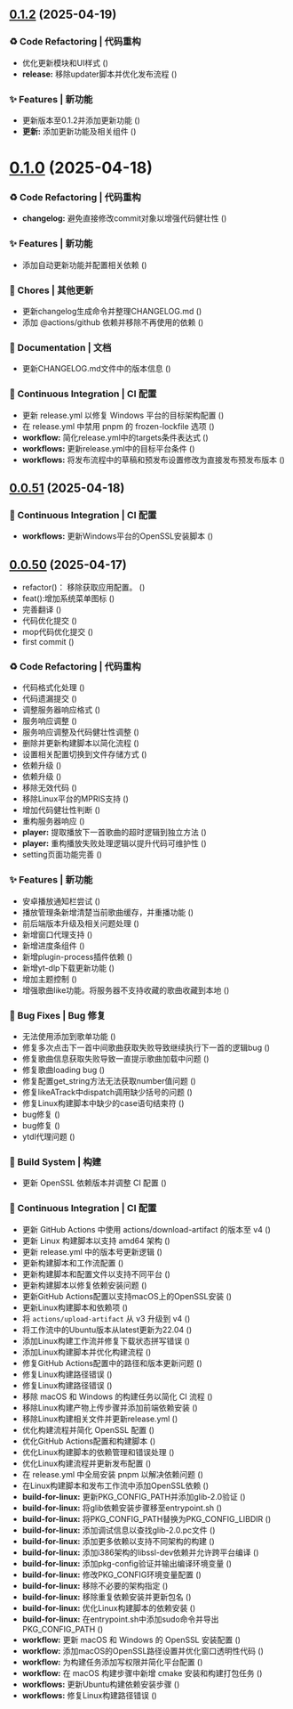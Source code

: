 ## [0.1.2](https://github.com/fangcongyang/mop/compare/0.1.1...0.1.2) (2025-04-19)


### ♻ Code Refactoring | 代码重构

* 优化更新模块和UI样式 ([](https://github.com/fangcongyang/mop/commit/87fec0f))
* **release:** 移除updater脚本并优化发布流程 ([](https://github.com/fangcongyang/mop/commit/8e1169a))


### ✨ Features | 新功能

* 更新版本至0.1.2并添加更新功能 ([](https://github.com/fangcongyang/mop/commit/6e067be))
* **更新:** 添加更新功能及相关组件 ([](https://github.com/fangcongyang/mop/commit/1da4d59))



# [0.1.0](https://github.com/fangcongyang/mop/compare/0.0.51...0.1.0) (2025-04-18)


### ♻ Code Refactoring | 代码重构

* **changelog:** 避免直接修改commit对象以增强代码健壮性 ([](https://github.com/fangcongyang/mop/commit/94a019c))


### ✨ Features | 新功能

* 添加自动更新功能并配置相关依赖 ([](https://github.com/fangcongyang/mop/commit/d476f8f))


### 🎫 Chores | 其他更新

* 更新changelog生成命令并整理CHANGELOG.md ([](https://github.com/fangcongyang/mop/commit/fca68db))
* 添加 @actions/github 依赖并移除不再使用的依赖 ([](https://github.com/fangcongyang/mop/commit/8a6e1fa))


### 📝 Documentation | 文档

* 更新CHANGELOG.md文件中的版本信息 ([](https://github.com/fangcongyang/mop/commit/b5b8785))


### 🔧 Continuous Integration | CI 配置

* 更新 release.yml 以修复 Windows 平台的目标架构配置 ([](https://github.com/fangcongyang/mop/commit/730673b))
* 在 release.yml 中禁用 pnpm 的 frozen-lockfile 选项 ([](https://github.com/fangcongyang/mop/commit/75091ed))
* **workflow:** 简化release.yml中的targets条件表达式 ([](https://github.com/fangcongyang/mop/commit/431c840))
* **workflows:** 更新release.yml中的目标平台条件 ([](https://github.com/fangcongyang/mop/commit/f56e28d))
* **workflows:** 将发布流程中的草稿和预发布设置修改为直接发布预发布版本 ([](https://github.com/fangcongyang/mop/commit/152d5d5))



## [0.0.51](https://github.com/fangcongyang/mop/compare/0.0.50...0.0.51) (2025-04-18)


### 🔧 Continuous Integration | CI 配置

* **workflows:** 更新Windows平台的OpenSSL安装脚本 ([](https://github.com/fangcongyang/mop/commit/a037bcb))



## [0.0.50](https://github.com/fangcongyang/mop/compare/6dcc75e...0.0.50) (2025-04-17)


* refactor()： 移除获取应用配置。 ([](https://github.com/fangcongyang/mop/commit/bac2ff3))
* feat():增加系统菜单图标 ([](https://github.com/fangcongyang/mop/commit/af86d49))
* 完善翻译 ([](https://github.com/fangcongyang/mop/commit/7e767d0))
* 代码优化提交 ([](https://github.com/fangcongyang/mop/commit/0a7a575))
* mop代码优化提交 ([](https://github.com/fangcongyang/mop/commit/35412b9))
* first commit ([](https://github.com/fangcongyang/mop/commit/6dcc75e))


### ♻ Code Refactoring | 代码重构

* 代码格式化处理 ([](https://github.com/fangcongyang/mop/commit/1e4f846))
* 代码遗漏提交 ([](https://github.com/fangcongyang/mop/commit/25872dd))
* 调整服务器响应格式 ([](https://github.com/fangcongyang/mop/commit/d0c90c0))
* 服务响应调整 ([](https://github.com/fangcongyang/mop/commit/d35623c))
* 服务响应调整及代码健壮性调整 ([](https://github.com/fangcongyang/mop/commit/650ab18))
* 删除并更新构建脚本以简化流程 ([](https://github.com/fangcongyang/mop/commit/c7a4f91))
* 设置相关配置切换到文件存储方式 ([](https://github.com/fangcongyang/mop/commit/9b5e75d))
* 依赖升级 ([](https://github.com/fangcongyang/mop/commit/709a7ae))
* 依赖升级 ([](https://github.com/fangcongyang/mop/commit/f13f8b0))
* 移除无效代码 ([](https://github.com/fangcongyang/mop/commit/f0bfd33))
* 移除Linux平台的MPRIS支持 ([](https://github.com/fangcongyang/mop/commit/21e98d5))
* 增加代码健壮性判断 ([](https://github.com/fangcongyang/mop/commit/afcfb65))
* 重构服务器响应 ([](https://github.com/fangcongyang/mop/commit/9ce3939))
* **player:** 提取播放下一首歌曲的超时逻辑到独立方法 ([](https://github.com/fangcongyang/mop/commit/3cdf1c8))
* **player:** 重构播放失败处理逻辑以提升代码可维护性 ([](https://github.com/fangcongyang/mop/commit/9f1a450))
* setting页面功能完善 ([](https://github.com/fangcongyang/mop/commit/51d4d9a))


### ✨ Features | 新功能

* 安卓播放通知栏尝试 ([](https://github.com/fangcongyang/mop/commit/98133cb))
* 播放管理条新增清楚当前歌曲缓存，并重播功能 ([](https://github.com/fangcongyang/mop/commit/c9acc58))
* 前后端版本升级及相关问题处理 ([](https://github.com/fangcongyang/mop/commit/560528e))
* 新增窗口代理支持 ([](https://github.com/fangcongyang/mop/commit/fb7c64c))
* 新增进度条组件 ([](https://github.com/fangcongyang/mop/commit/a5095ea))
* 新增plugin-process插件依赖 ([](https://github.com/fangcongyang/mop/commit/e917272))
* 新增yt-dlp下载更新功能 ([](https://github.com/fangcongyang/mop/commit/d506c0d))
* 增加主题控制 ([](https://github.com/fangcongyang/mop/commit/fc61ae0))
* 增强歌曲like功能。将服务器不支持收藏的歌曲收藏到本地 ([](https://github.com/fangcongyang/mop/commit/3c28792))


### 🐛 Bug Fixes | Bug 修复

* 无法使用添加到歌单功能 ([](https://github.com/fangcongyang/mop/commit/54fbdcf))
* 修复多次点击下一首中间歌曲获取失败导致继续执行下一首的逻辑bug ([](https://github.com/fangcongyang/mop/commit/2adb84a))
* 修复歌曲信息获取失败导致一直提示歌曲加载中问题 ([](https://github.com/fangcongyang/mop/commit/a4eb3e0))
* 修复歌曲loading bug ([](https://github.com/fangcongyang/mop/commit/a9649b6))
* 修复配置get_string方法无法获取number值问题 ([](https://github.com/fangcongyang/mop/commit/3ae3d2c))
* 修复likeATrack中dispatch调用缺少括号的问题 ([](https://github.com/fangcongyang/mop/commit/56759d4))
* 修复Linux构建脚本中缺少的case语句结束符 ([](https://github.com/fangcongyang/mop/commit/51051f0))
* bug修复 ([](https://github.com/fangcongyang/mop/commit/d601126))
* bug修复 ([](https://github.com/fangcongyang/mop/commit/1aa4c85))
* ytdl代理问题 ([](https://github.com/fangcongyang/mop/commit/9edb66f))


### 👷‍ Build System | 构建

* 更新 OpenSSL 依赖版本并调整 CI 配置 ([](https://github.com/fangcongyang/mop/commit/f46f44f))


### 🔧 Continuous Integration | CI 配置

* 更新 GitHub Actions 中使用 actions/download-artifact 的版本至 v4 ([](https://github.com/fangcongyang/mop/commit/91b4b65))
* 更新 Linux 构建脚本以支持 amd64 架构 ([](https://github.com/fangcongyang/mop/commit/292f2ff))
* 更新 release.yml 中的版本号更新逻辑 ([](https://github.com/fangcongyang/mop/commit/8b9a2c7))
* 更新构建脚本和工作流配置 ([](https://github.com/fangcongyang/mop/commit/2df4ad5))
* 更新构建脚本和配置文件以支持不同平台 ([](https://github.com/fangcongyang/mop/commit/21ecd3e))
* 更新构建脚本以修复依赖安装问题 ([](https://github.com/fangcongyang/mop/commit/8620bfe))
* 更新GitHub Actions配置以支持macOS上的OpenSSL安装 ([](https://github.com/fangcongyang/mop/commit/962bdfb))
* 更新Linux构建脚本和依赖项 ([](https://github.com/fangcongyang/mop/commit/0fb3e5d))
* 将 `actions/upload-artifact` 从 v3 升级到 v4 ([](https://github.com/fangcongyang/mop/commit/f5832fd))
* 将工作流中的Ubuntu版本从latest更新为22.04 ([](https://github.com/fangcongyang/mop/commit/75fd5aa))
* 添加Linux构建工作流并修复下载状态拼写错误 ([](https://github.com/fangcongyang/mop/commit/90143c5))
* 添加Linux构建脚本并优化构建流程 ([](https://github.com/fangcongyang/mop/commit/abcddff))
* 修复GitHub Actions配置中的路径和版本更新问题 ([](https://github.com/fangcongyang/mop/commit/5fec9ee))
* 修复Linux构建路径错误 ([](https://github.com/fangcongyang/mop/commit/01b27c7))
* 修复Linux构建路径错误 ([](https://github.com/fangcongyang/mop/commit/c818d06))
* 移除 macOS 和 Windows 的构建任务以简化 CI 流程 ([](https://github.com/fangcongyang/mop/commit/4b94c1d))
* 移除Linux构建产物上传步骤并添加前端依赖安装 ([](https://github.com/fangcongyang/mop/commit/7adac0b))
* 移除Linux构建相关文件并更新release.yml ([](https://github.com/fangcongyang/mop/commit/d590295))
* 优化构建流程并简化 OpenSSL 配置 ([](https://github.com/fangcongyang/mop/commit/882d136))
* 优化GitHub Actions配置和构建脚本 ([](https://github.com/fangcongyang/mop/commit/ddeb119))
* 优化Linux构建脚本的依赖管理和错误处理 ([](https://github.com/fangcongyang/mop/commit/d557f98))
* 优化Linux构建流程并更新发布配置 ([](https://github.com/fangcongyang/mop/commit/385c329))
* 在 release.yml 中全局安装 pnpm 以解决依赖问题 ([](https://github.com/fangcongyang/mop/commit/ba2b631))
* 在Linux构建脚本和发布工作流中添加OpenSSL依赖 ([](https://github.com/fangcongyang/mop/commit/6b5cafe))
* **build-for-linux:** 更新PKG_CONFIG_PATH并添加glib-2.0验证 ([](https://github.com/fangcongyang/mop/commit/b9bba0d))
* **build-for-linux:** 将glib依赖安装步骤移至entrypoint.sh ([](https://github.com/fangcongyang/mop/commit/75f26cc))
* **build-for-linux:** 将PKG_CONFIG_PATH替换为PKG_CONFIG_LIBDIR ([](https://github.com/fangcongyang/mop/commit/1eb588c))
* **build-for-linux:** 添加调试信息以查找glib-2.0.pc文件 ([](https://github.com/fangcongyang/mop/commit/7d0326b))
* **build-for-linux:** 添加更多依赖以支持不同架构的构建 ([](https://github.com/fangcongyang/mop/commit/5a831ca))
* **build-for-linux:** 添加i386架构的libssl-dev依赖并允许跨平台编译 ([](https://github.com/fangcongyang/mop/commit/4e3c57e))
* **build-for-linux:** 添加pkg-config验证并输出编译环境变量 ([](https://github.com/fangcongyang/mop/commit/525358a))
* **build-for-linux:** 修改PKG_CONFIG环境变量配置 ([](https://github.com/fangcongyang/mop/commit/c2a03cb))
* **build-for-linux:** 移除不必要的架构指定 ([](https://github.com/fangcongyang/mop/commit/c9bda87))
* **build-for-linux:** 移除重复依赖安装并更新包名 ([](https://github.com/fangcongyang/mop/commit/d8dbcdb))
* **build-for-linux:** 优化Linux构建脚本的依赖安装 ([](https://github.com/fangcongyang/mop/commit/123077c))
* **build-for-linux:** 在entrypoint.sh中添加sudo命令并导出PKG_CONFIG_PATH ([](https://github.com/fangcongyang/mop/commit/2b92600))
* **workflow:** 更新 macOS 和 Windows 的 OpenSSL 安装配置 ([](https://github.com/fangcongyang/mop/commit/18e1cfb))
* **workflow:** 添加macOS的OpenSSL路径设置并优化窗口透明性代码 ([](https://github.com/fangcongyang/mop/commit/e2a130e))
* **workflow:** 为构建任务添加写权限并简化平台配置 ([](https://github.com/fangcongyang/mop/commit/1878b2e))
* **workflow:** 在 macOS 构建步骤中新增 cmake 安装和构建打包任务 ([](https://github.com/fangcongyang/mop/commit/d8e1cb4))
* **workflows:** 更新Ubuntu构建依赖安装步骤 ([](https://github.com/fangcongyang/mop/commit/89f1247))
* **workflows:** 修复Linux构建路径错误 ([](https://github.com/fangcongyang/mop/commit/fcc0264))




